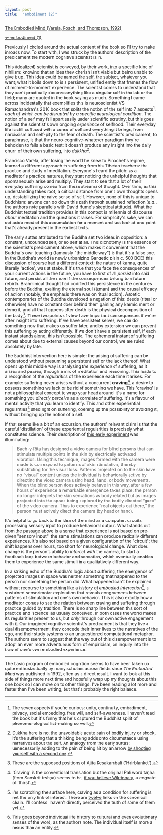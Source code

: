 ```yaml
---
layout: post
title:  "embodiment (2)"
---
```


[The Embodied Mind (Varela, Rosch, and Thompson, 1992)](https://www.goodreads.com/book/show/243436.The_Embodied_Mind)

[← embodiment (1)](https://voidfraction.github.io/2024/02/25/embodiment-i.html)

Previously I circled around the actual content of the book so I'll try to make inroads now. To start with, I was struck by the authors' description of the predicament the modern cognitive scientist is in.

This (idealized) scientist is conveyed, by their work, into a specific kind of nihilism: knowing that an idea they cherish isn't viable but being unable to give it up. This idea could be named the self, the subject, whatever you want; what it boils down to is a persistent, unified entity that frames the flow of moment-to-moment experience. The scientist comes to understand that they can't practically observe anything like a singular self in the lab or the field; many are quoted in the book saying as much. Something I came across incidentally that exemplifies this is neuroscientist VS Ramachandran's [2010 book](https://www.goodreads.com/book/show/8574712-the-tell-tale-brain) that splits the notion of the self into 7 aspects[^1], *each of which can be disrupted by a specific neurological condition*. The notion of a self may fall apart easily under scientific scrutiny, but this goes against the scientist's own ongoing *experience* of selfhood. Their everyday life is still suffused with a sense of self and everything it brings, from narcissism and self-pity to the fear of death. The scientist's predicament, to paraphrase, is that the neuro-cognitive-whatever paradigm they're beholden to fails a basic test: it doesn't produce any insight into the daily churn of their own suffering, into *dukkha*[^2].

Francisco Varela, after losing the world he knew to Pinochet's regime, learned a different approach to suffering from his Tibetan teachers: the practice and study of meditation. Everyone's heard the pitch: as a meditator's practice matures, they start noticing the unhelpful thoughts that spontaneously arise and multiply. They start to see that a lot of their everyday suffering comes from these streams of thought. Over time, as this understanding takes root, a critical distance from one's own thoughts opens up, destabilizing the naive sense of self. However, none of this is unique to Buddhism: anyone can go down this path through sustained reflection (e.g., the authors note parallels with David Hume's skeptical attitude). What the Buddhist textual tradition provides in this context is millennia of discourse *about* meditation and the questions it raises. For simplicity's sake, we can set aside most of this accumulation for a moment and just look at one point that's already present in the earliest texts.

The early suttas attributed to the Buddha set two ideas in opposition: a constant, unbounded self, or no self at all. This dichotomy is the essence of the scientist's predicament above, which makes it convenient that the Buddha's own teaching (famously "the middle way") is that it's a false one. In the Buddha's world (a newly urbanizing Gangetic plain c. 500 BCE) this discussion of course had a different context: the nature of karma, quite literally 'action', was at stake. If it's true that you face the consequences of your current actions in the future, you have to first of all *persist* into said future, and persist all the more if the consequences belong to a future rebirth. Brahminical thought had codified this persistence in the centuries before the Buddha, exalting the eternal soul (ātman) and the causal efficacy of action (notably, the emphasis there was on ritual action). Ascetic contemporaries of the Buddha developed a negation of this: deeds (ritual or otherwise) have no constant doer behind them gaining any karmic merit or demerit, and all that happens after death is the physical decomposition of the body[^3]. These two points of view have important consequences if we're after insight into suffering. If we have persistent selves, we can do something now that makes us suffer later, and by extension we can prevent this suffering by acting differently. If we don't have a persistent self, if each instant stands alone, this isn't possible. The ephemeral instant of suffering comes about due to external causes beyond our control, we are ruled absolutely by fate.

The Buddhist intervention here is simple: the arising of suffering can be understood without presuming a persistent self or the lack thereof. What opens up this middle way is analysing *the experience* of suffering, as it arises and passes, through a mix of meditation and reasoning. This leads to a recognition of the *regularities* of the experience each time it arises. For example: suffering never arises without a concurrent **craving**[^4], a desire to possess something we lack or be rid of something we have. This 'craving' is not a philosophical concept to wrap your head around, it's a name for something you *directly perceive* as a correlate of suffering. It's a flavour of mental activity that you learn to identify. This and other experiential regularities[^5] shed light on suffering, opening up the possibility of avoiding it, without bringing up the notion of a self.

If that seems like a bit of an excursion, the authors' relevant claim is that the careful 'distillation' of these experiential regularities is precisely what constitutes science. Their description of [this early experiment](https://www.nature.com/articles/221963a0) was illuminating:

> Bach-y-Rita has designed a video camera for blind persons that can stimulate multiple points in the skin by electrically activated vibration. Using this technique, images formed with the camera were made to correspond to patterns of skin stimulation, thereby substituting for the visual loss. Patterns projected on to the skin have no “visual” content unless the individual is behaviorally active by directing the video camera using head, hand, or body movements. When the blind person does actively behave in this way, after a few hours of experience a remarkable emergence takes place: the person no longer inteprets the skin sensations as body related but as images projected into the space being explored by the bodily directed “gaze” of the video camera. Thus to experience “real objects out there,” the person must actively direct the camera (by head or hand).

It's helpful to go back to the idea of the mind as a computer: circuits processing sensory input to produce behavioral output. What stands out from the passage above is a sense that experience is not based on pre-given "sensory input"; the same stimulations can produce radically different experiences. It's also not based on a given configuration of the "circuit"; the shift happens over hours, too short for neurological change. What does change is the person's ability to *interact with* the camera, to start a feedback loop between behavior and sensation, which eventually enables them to experience the same stimuli in a qualitatively different way.

In a striking echo of the Buddha's logic about suffering, the emergence of projected images in space was neither something that happened *to* the person nor something the person did. What happened can't be explained without recourse to something like a *history of embodied interaction*[^6], a sustained sensorimotor exploration that reveals congruences between patterns of stimulation and one's own behavior. This is also exactly how a meditator comes to see the relation between craving and suffering through practice guided by tradition. There is no sharp line between this sort of practice and 'science' as usually conceived. In both cases the world makes its regularities present to us, but *only* through our own active engagement with it. Our imagined cognitive scientist's predicament is that they live a dual disempowerment: they concede their inner lives to the narratives of the ego, and their study systems to an unquestioned computational metaphor. The authors seem to suggest that the way out of this disempowerment is to adopt an even more adventurous form of empiricism, an inquiry into the *how* of one's own embodied experience.

---

The basic program of embodied cognition seems to have been taken up quite enthusiastically by many scholars across fields since *The Embodied Mind* was published in 1992, often as a direct result. I want to look at this side of things more next time and hopefully wrap up my thoughts about this one book so I can move on to other things. I've been reading a lot more and faster than I've been writing, but that's probably the right balance.

---

[^1]: The seven aspects if you're curious: unity, continuity, embodiment, privacy, social embedding, free will, and self-awareness. I haven't read the book but it's funny that he's captured the Buddhist spirit of phenomenological list-making so well.

[^2]: Dukkha here is not the unavoidable acute pain of bodily injury or shock, it's the suffering that a thinking being adds onto circumstance using narratives about the self. An analogy from the early suttas: unnecessarily adding to the pain of being hit by an arrow [by shooting yourself with a second one](https://www.buddha-vacana.org/sutta/samyutta/salayatana/sn36-006.html).

[^3]: These are the supposed positions of Ajita Kesakambali ('Hairblanket').

[^4]: 'Craving' is the conventional translation but the original Pali word taṇha (from Sanskrit trshṇa) seems to be, [if you believe Wiktionary](https://en.wiktionary.org/wiki/Reconstruction:Proto-Indo-European/ters-), a cognate of 'thirst'.

[^5]: I'm scratching the surface here, craving as a condition for suffering is not the only link of interest. There are [twelve](https://en.wikipedia.org/wiki/Prat%C4%ABtyasamutp%C4%81da#The_twelve_nidanas) links on the canonical chain. I'll confess I haven't directly perceived the truth of some of them yet.

[^6]: This goes beyond individual life history to cultural and even evolutionary senses of the word, as the authors note. The individual itself is more a nexus than an entity.
